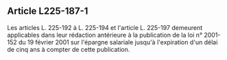 Article L225-187-1
----
Les articles L. 225-192 à L. 225-194 et l'article L. 225-197 demeurent
applicables dans leur rédaction antérieure à la publication de la loi n°
2001-152 du 19 février 2001 sur l'épargne salariale jusqu'à l'expiration d'un
délai de cinq ans à compter de cette publication.
